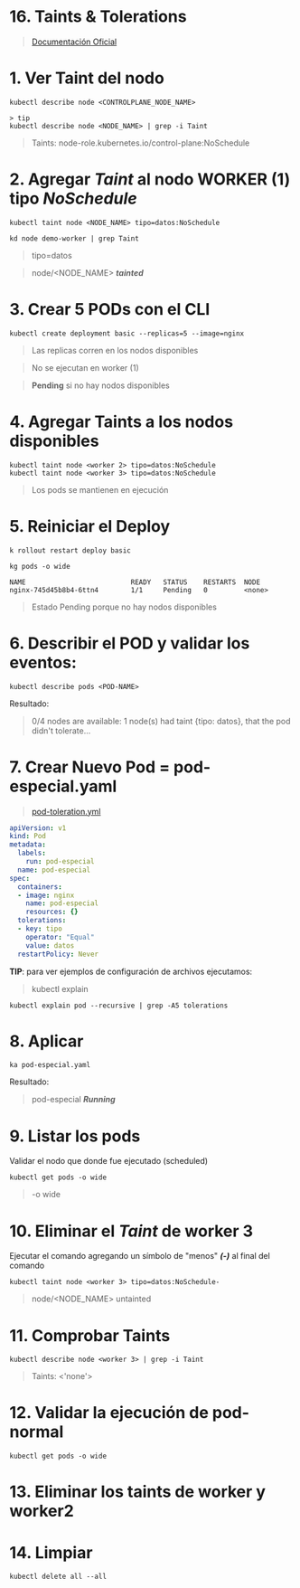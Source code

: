 # 16. Taints & Tolerations <!-- omit in toc -->

> [Documentación Oficial](https://kubernetes.io/docs/concepts/scheduling-eviction/taint-and-toleration/)

# 1. Ver Taint del nodo
```vim
kubectl describe node <CONTROLPLANE_NODE_NAME>

> tip
kubectl describe node <NODE_NAME> | grep -i Taint
```

> Taints: 			node-role.kubernetes.io/control-plane:NoSchedule

# 2. Agregar ***Taint*** al nodo WORKER (1) tipo ***NoSchedule***
```vim
kubectl taint node <NODE_NAME> tipo=datos:NoSchedule

kd node demo-worker | grep Taint
```
> tipo=datos

> node/<NODE_NAME> ***tainted***

# 3. Crear 5 PODs con el CLI
```vim
kubectl create deployment basic --replicas=5 --image=nginx
```
> Las replicas corren en los nodos disponibles

> No se ejecutan en worker (1)

> **Pending** si no hay nodos disponibles


# 4. Agregar **Taints** a los nodos disponibles
```vim
kubectl taint node <worker 2> tipo=datos:NoSchedule
kubectl taint node <worker 3> tipo=datos:NoSchedule
```

> Los pods se mantienen en ejecución


# 5. Reiniciar el Deploy
```vim
k rollout restart deploy basic

kg pods -o wide
```
```vim
NAME                          READY   STATUS    RESTARTS  NODE
nginx-745d45b8b4-6ttn4        1/1     Pending   0         <none>
```
> Estado Pending porque no hay nodos disponibles

# 6. Describir el POD y validar los eventos:
```vim
kubectl describe pods <POD-NAME>
```
Resultado:
>0/4 nodes are available: 1 node(s) had taint {tipo: datos}, that the pod didn't tolerate...


# 7. Crear Nuevo Pod = pod-especial.yaml
> [pod-toleration.yml](./assets/pod-toleration.yml)

```yml
apiVersion: v1
kind: Pod
metadata:
  labels:
    run: pod-especial
  name: pod-especial
spec:
  containers:
  - image: nginx
    name: pod-especial
    resources: {}
  tolerations:
  - key: tipo
    operator: "Equal"
    value: datos
  restartPolicy: Never
```

**TIP**: para ver ejemplos de configuración de archivos ejecutamos:
> kubectl explain
```vim
kubectl explain pod --recursive | grep -A5 tolerations
```
# 8. Aplicar
```vim
ka pod-especial.yaml
```

Resultado:
> pod-especial ***Running***

# 9. Listar los pods
Validar el nodo que donde fue ejecutado (scheduled)
```vim
kubectl get pods -o wide
```
> -o wide

# 10. Eliminar el ***Taint*** de worker 3
Ejecutar el comando agregando un símbolo de "menos" ***(-)*** al final del comando
```vim
kubectl taint node <worker 3> tipo=datos:NoSchedule-
```
> node/<NODE_NAME> untainted

# 11. Comprobar **Taints**
```
kubectl describe node <worker 3> | grep -i Taint
```
> Taints: <'none'>

# 12. Validar la ejecución de pod-normal
```vim
kubectl get pods -o wide
```

# 13. Eliminar los taints de worker y worker2

# 14. Limpiar
```vim
kubectl delete all --all
```

